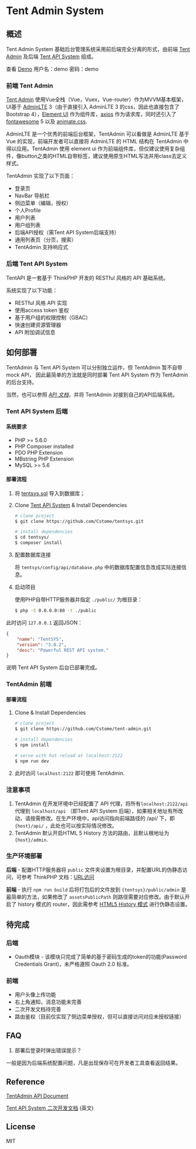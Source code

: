 # Tent Admin System

## 概述

Tent Admin System 基础后台管理系统采用前后端完全分离的形式，由前端 [Tent Admin](https://github.com/Cstome/tent-admin) 及后端 [Tent API System](https://github.com/Cstome/tentsys) 组成。

查看 [Demo](http://tent.demo.tentpay.com/admin/) 用户名：demo 密码：demo

### 前端  Tent Admin

[Tent Admin](https://github.com/Cstome/tent-admin) 使用Vue全栈（Vue，Vuex，Vue-router）作为MVVM基本框架，UI基于 [AdminLTE](https://github.com/almasaeed2010/AdminLTE) 3（由于直接引入 AdminLTE 3 的css，因此也直接包含了Bootstrap 4），[Element UI](https://element.eleme.io/) 作为组件库，[axios](https://github.com/axios/axios) 作为请求库，同时还引入了 [fontawesome](https://fontawesome.com/) 5 以及 [animate.css](https://github.com/daneden/animate.css).

AdminLTE 是一个优秀的前端后台框架，TentAdmin 可以看做是 AdminLTE 基于 Vue 的实现，前端开发者可以直接将 AdminLTE 的 HTML 结构在 TentAdmin 中得以应用。TentAdmin 使用 element ui 作为前端组件库，但仅建议使用复杂组件，像button之类的HTML自带标签，建议使用原生HTML写法并用class去定义样式。

TentAdmin 实现了以下页面：

- 登录页
- NavBar 导航栏
- 侧边菜单（编辑，授权）
- 个人Profile
- 用户列表
- 用户组列表
- 后端API授权（需Tent API System后端支持）
- 通用列表页（分页，搜索）
- TentAdmin 支持响应式

### 后端 Tent API System

TentAPI 是一套基于 ThinkPHP 开发的 RESTful 风格的 API 基础系统。

系统实现了以下功能：

- RESTful 风格 API 实现
- 使用access token 鉴权
- 基于用户组的权限控制（GBAC）
- 快速创建资源管理器
- API 附加调试信息

## 如何部署

TentAdmin 与 Tent API System 可以分别独立运作，但 TentAdmin 暂不自带 mock API， 因此最简单的方法就是同时部署  Tent API System 作为 TentAdmin 的后台支持。

当然，也可以参照 *[API 文档](TentSYS_API_DOC.md)*，并将 TentAdmin 对接到自己的API后端系统。

### Tent API System 后端

#### 系统要求

- PHP >= 5.6.0
- PHP Composer installed
- PDO PHP Extension
- MBstring PHP Extension
- MySQL >= 5.6

#### 部署流程

1. 将 [tentsys.sql](tentsys.sql) 导入到数据库；

2. Clone  [Tent API System](https://github.com/Cstome/tentsys) & Install Dependencies

   ```sh
   # clone project
   $ git clone https://github.com/Cstome/tentsys.git
   
   # install dependencies
   $ cd tentsys/
   $ composer install
   ```

3. 配置数据库连接

   将 `tentsys/config/api/database.php` 中的数据库配置信息改成实际连接信息。

4. 启动项目

   使用PHP自带HTTP服务器并指定 `./public/` 为根目录：

   ```sh
   $ php -S 0.0.0.0:80 -t ./public
   ```

此时访问 `127.0.0.1` 返回JSON：

```json
{
	"name": "TentSYS",
	"version": "3.0.2",
	"desc": "Powerful REST API system."
}
```

说明 Tent API System 后台已部署完成。

### TentAdmin 前端

#### 部署流程

1. Clone & Install Dependencies

   ```sh
   # clone project
   $ git clone https://github.com/Cstome/tent-admin.git
   
   # install dependencies
   $ npm install
   
   # serve with hot reload at localhost:2122
   $ npm run dev
   ```

2. 此时访问 `localhost:2122` 即可使用 TentAdmin.

### 注意事项

1. TentAdmin 在开发环境中已经配置了 API 代理，将所有`localhost:2122/api` 代理到 `localhost/api` （即Tent API System 后端），如果相关地址有所改动，请按需修改。在生产环境中，api访问指向前端路径的 /api/ 下，即 `{host}/api/` ，此处也可以按实际情况修改。
2. TentAdmin 默认开启HTML 5 History 方法的路由，且默认根地址为 `{host}/admin`.

### 生产环境部署

**后端** - 配置HTTP服务器将 `public` 文件夹设置为根目录，并配置URL的伪静态访问，可参考 ThinkPHP 文档：[URL访问](https://www.kancloud.cn/manual/thinkphp5_1/353955)

**前端** - 执行 `npm run build` 后将打包后的文件放到 `{tentsys}/public/admin` 是最简单的方法，如果修改了 `assetsPublicPath` 则路径需要对应修改。由于默认开启了 history 模式的 router，因此需参考 [HTML5 History 模式](https://router.vuejs.org/zh/guide/essentials/history-mode.html) 进行伪静态设置。

## 待完成

### 后端

- Oauth模块 - 该模块只完成了简单的基于密码生成的token的功能(Password Credentials Grant)，未严格遵照 Oauth 2.0 标准。

### 前端

- 用户头像上传功能
- 右上角通知，消息功能未完善
- 二次开发文档待完善
- 路由鉴权（目前仅实现了侧边菜单授权，但可以直接访问对应未授权链接）

## FAQ

1. 部署后登录时弹出错误提示？

一般是因为后端系统配置问题，凡是出现保存可在开发者工具查看返回结果。

## Reference

[TentAdmin API Document](TentSYS_DEV_DOC-zh-cn.md)

[Tent API System 二次开发文档](https://github.com/Cstome/TentAdminSys/blob/master/TentSYS_DEV_DOC.md) (英文)

## License

MIT